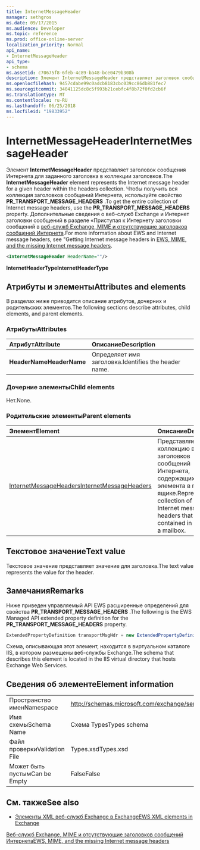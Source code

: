 ```yaml
---
title: InternetMessageHeader
manager: sethgros
ms.date: 09/17/2015
ms.audience: Developer
ms.topic: reference
ms.prod: office-online-server
localization_priority: Normal
api_name:
- InternetMessageHeader
api_type:
- schema
ms.assetid: c70675f8-6feb-4c89-ba48-bce0479b308b
description: Элемент InternetMessageHeader представляет заголовок сообщения Интернета для заданного заголовка в коллекции заголовков. Чтобы получить вся коллекция заголовков сообщений Интернета, используйте свойство PR_TRANSPORT_MESSAGE_HEADERS. Дополнительные сведения о веб-служб Exchange и Интернет заголовки сообщений, seeGetting заголовков сообщений Интернета в веб-служб Exchange, MIME и отсутствующие заголовков сообщений Интернета.
ms.openlocfilehash: 9457cdabe99c0adcb8183cbc039cc86db881fec7
ms.sourcegitcommit: 34041125dc8c5f993b21cebfc4f8b72f0fd2cb6f
ms.translationtype: MT
ms.contentlocale: ru-RU
ms.lasthandoff: 06/25/2018
ms.locfileid: "19833952"
---
```

# <a name="internetmessageheader"></a><span data-ttu-id="46798-105">InternetMessageHeader</span><span class="sxs-lookup"><span data-stu-id="46798-105">InternetMessageHeader</span></span>

<span data-ttu-id="46798-106">Элемент **InternetMessageHeader** представляет заголовок сообщения Интернета для заданного заголовка в коллекции заголовков.</span><span class="sxs-lookup"><span data-stu-id="46798-106">The **InternetMessageHeader** element represents the Internet message header for a given header within the headers collection.</span></span> <span data-ttu-id="46798-107">Чтобы получить вся коллекция заголовков сообщений Интернета, используйте свойство **PR_TRANSPORT_MESSAGE_HEADERS** .</span><span class="sxs-lookup"><span data-stu-id="46798-107">To get the entire collection of Internet message headers, use the **PR_TRANSPORT_MESSAGE_HEADERS** property.</span></span> <span data-ttu-id="46798-108">Дополнительные сведения о веб-служб Exchange и Интернет заголовки сообщений в разделе «Приступая к Интернету заголовки сообщений в [веб-служб Exchange, MIME и отсутствующие заголовков сообщений Интернета](http://msdn.microsoft.com/en-us/library/exchange/hh545614%28v=exchg.140%29.aspx).</span><span class="sxs-lookup"><span data-stu-id="46798-108">For more information about EWS and Internet message headers, see "Getting Internet message headers in [EWS, MIME, and the missing Internet message headers](http://msdn.microsoft.com/en-us/library/exchange/hh545614%28v=exchg.140%29.aspx).</span></span>
  
```XML
<InternetMessageHeader HeaderName=""/>
```

 <span data-ttu-id="46798-109">**InternetHeaderType**</span><span class="sxs-lookup"><span data-stu-id="46798-109">**InternetHeaderType**</span></span>
## <a name="attributes-and-elements"></a><span data-ttu-id="46798-110">Атрибуты и элементы</span><span class="sxs-lookup"><span data-stu-id="46798-110">Attributes and elements</span></span>

<span data-ttu-id="46798-111">В разделах ниже приводится описание атрибутов, дочерних и родительских элементов.</span><span class="sxs-lookup"><span data-stu-id="46798-111">The following sections describe attributes, child elements, and parent elements.</span></span>
  
### <a name="attributes"></a><span data-ttu-id="46798-112">Атрибуты</span><span class="sxs-lookup"><span data-stu-id="46798-112">Attributes</span></span>

|<span data-ttu-id="46798-113">**Атрибут**</span><span class="sxs-lookup"><span data-stu-id="46798-113">**Attribute**</span></span>|<span data-ttu-id="46798-114">**Описание**</span><span class="sxs-lookup"><span data-stu-id="46798-114">**Description**</span></span>|
|:-----|:-----|
|<span data-ttu-id="46798-115">**HeaderName**</span><span class="sxs-lookup"><span data-stu-id="46798-115">**HeaderName**</span></span> <br/> |<span data-ttu-id="46798-116">Определяет имя заголовка.</span><span class="sxs-lookup"><span data-stu-id="46798-116">Identifies the header name.</span></span>  <br/> |
   
### <a name="child-elements"></a><span data-ttu-id="46798-117">Дочерние элементы</span><span class="sxs-lookup"><span data-stu-id="46798-117">Child elements</span></span>

<span data-ttu-id="46798-118">Нет.</span><span class="sxs-lookup"><span data-stu-id="46798-118">None.</span></span>
  
### <a name="parent-elements"></a><span data-ttu-id="46798-119">Родительские элементы</span><span class="sxs-lookup"><span data-stu-id="46798-119">Parent elements</span></span>

|<span data-ttu-id="46798-120">**Элемент**</span><span class="sxs-lookup"><span data-stu-id="46798-120">**Element**</span></span>|<span data-ttu-id="46798-121">**Описание**</span><span class="sxs-lookup"><span data-stu-id="46798-121">**Description**</span></span>|
|:-----|:-----|
|[<span data-ttu-id="46798-122">InternetMessageHeaders</span><span class="sxs-lookup"><span data-stu-id="46798-122">InternetMessageHeaders</span></span>](internetmessageheaders.md) <br/> |<span data-ttu-id="46798-123">Представляет коллекцию всех заголовков сообщений Интернета, содержащихся в элемента в почтовом ящике.</span><span class="sxs-lookup"><span data-stu-id="46798-123">Represents the collection of all Internet message headers that are contained in an item in a mailbox.</span></span>  <br/> |
   
## <a name="text-value"></a><span data-ttu-id="46798-124">Текстовое значение</span><span class="sxs-lookup"><span data-stu-id="46798-124">Text value</span></span>

<span data-ttu-id="46798-125">Текстовое значение представляет значение для заголовка.</span><span class="sxs-lookup"><span data-stu-id="46798-125">The text value represents the value for the header.</span></span>
  
## <a name="remarks"></a><span data-ttu-id="46798-126">Замечания</span><span class="sxs-lookup"><span data-stu-id="46798-126">Remarks</span></span>

<span data-ttu-id="46798-127">Ниже приведен управляемый API EWS расширенные определений для свойства **PR_TRANSPORT_MESSAGE_HEADERS** .</span><span class="sxs-lookup"><span data-stu-id="46798-127">The following is the EWS Managed API extended property definition for the **PR_TRANSPORT_MESSAGE_HEADERS** property.</span></span> 
  
```cs
ExtendedPropertyDefinition transportMsgHdr = new ExtendedPropertyDefinition(0x007D, MapiPropertyType.String);
```

<span data-ttu-id="46798-128">Схема, описывающая этот элемент, находится в виртуальном каталоге IIS, в котором размещены веб-службы Exchange.</span><span class="sxs-lookup"><span data-stu-id="46798-128">The schema that describes this element is located in the IIS virtual directory that hosts Exchange Web Services.</span></span>
  
## <a name="element-information"></a><span data-ttu-id="46798-129">Сведения об элементе</span><span class="sxs-lookup"><span data-stu-id="46798-129">Element information</span></span>

|||
|:-----|:-----|
|<span data-ttu-id="46798-130">Пространство имен</span><span class="sxs-lookup"><span data-stu-id="46798-130">Namespace</span></span>  <br/> |http://schemas.microsoft.com/exchange/services/2006/types  <br/> |
|<span data-ttu-id="46798-131">Имя схемы</span><span class="sxs-lookup"><span data-stu-id="46798-131">Schema Name</span></span>  <br/> |<span data-ttu-id="46798-132">Схема Types</span><span class="sxs-lookup"><span data-stu-id="46798-132">Types schema</span></span>  <br/> |
|<span data-ttu-id="46798-133">Файл проверки</span><span class="sxs-lookup"><span data-stu-id="46798-133">Validation File</span></span>  <br/> |<span data-ttu-id="46798-134">Types.xsd</span><span class="sxs-lookup"><span data-stu-id="46798-134">Types.xsd</span></span>  <br/> |
|<span data-ttu-id="46798-135">Может быть пустым</span><span class="sxs-lookup"><span data-stu-id="46798-135">Can be Empty</span></span>  <br/> |<span data-ttu-id="46798-136">False</span><span class="sxs-lookup"><span data-stu-id="46798-136">False</span></span>  <br/> |
   
## <a name="see-also"></a><span data-ttu-id="46798-137">См. также</span><span class="sxs-lookup"><span data-stu-id="46798-137">See also</span></span>



- [<span data-ttu-id="46798-138">Элементы XML веб-служб Exchange в Exchange</span><span class="sxs-lookup"><span data-stu-id="46798-138">EWS XML elements in Exchange</span></span>](ews-xml-elements-in-exchange.md)


[<span data-ttu-id="46798-139">Веб-служб Exchange, MIME и отсутствующие заголовков сообщений Интернета</span><span class="sxs-lookup"><span data-stu-id="46798-139">EWS, MIME, and the missing Internet message headers</span></span>](http://msdn.microsoft.com/en-us/library/exchange/hh545614%28v=exchg.140%29.aspx)

